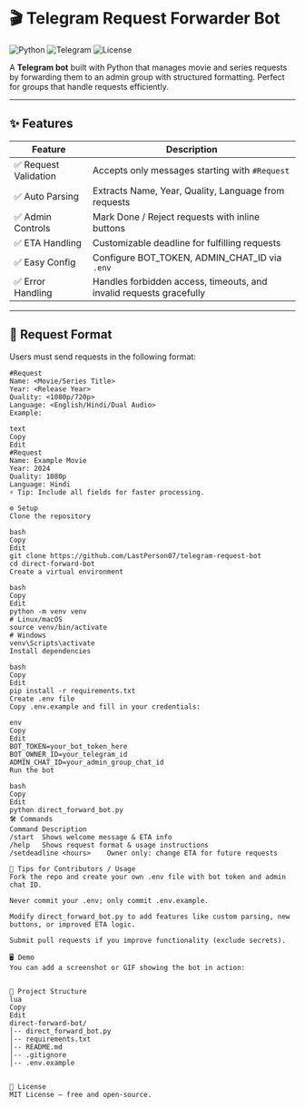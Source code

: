 # 🎬 Telegram Request Forwarder Bot

![Python](https://img.shields.io/badge/Python-3.11-blue?logo=python)
![Telegram](https://img.shields.io/badge/Telegram-Bot-green?logo=telegram)
![License](https://img.shields.io/badge/License-MIT-yellow)

A **Telegram bot** built with Python that manages movie and series requests by forwarding them to an admin group with structured formatting. Perfect for groups that handle requests efficiently.

---

## ✨ Features

| Feature | Description |
|---------|-------------|
| ✅ Request Validation | Accepts only messages starting with `#Request` |
| ✅ Auto Parsing | Extracts Name, Year, Quality, Language from requests |
| ✅ Admin Controls | Mark Done / Reject requests with inline buttons |
| ✅ ETA Handling | Customizable deadline for fulfilling requests |
| ✅ Easy Config | Configure BOT_TOKEN, ADMIN_CHAT_ID via `.env` |
| ✅ Error Handling | Handles forbidden access, timeouts, and invalid requests gracefully |

---

## 📝 Request Format

Users must send requests in the following format:

```text
#Request
Name: <Movie/Series Title>
Year: <Release Year>
Quality: <1080p/720p>
Language: <English/Hindi/Dual Audio>
Example:

text
Copy
Edit
#Request
Name: Example Movie
Year: 2024
Quality: 1080p
Language: Hindi
⚡ Tip: Include all fields for faster processing.

⚙️ Setup
Clone the repository

bash
Copy
Edit
git clone https://github.com/LastPerson07/telegram-request-bot
cd direct-forward-bot
Create a virtual environment

bash
Copy
Edit
python -m venv venv
# Linux/macOS
source venv/bin/activate
# Windows
venv\Scripts\activate
Install dependencies

bash
Copy
Edit
pip install -r requirements.txt
Create .env file
Copy .env.example and fill in your credentials:

env
Copy
Edit
BOT_TOKEN=your_bot_token_here
BOT_OWNER_ID=your_telegram_id
ADMIN_CHAT_ID=your_admin_group_chat_id
Run the bot

bash
Copy
Edit
python direct_forward_bot.py
🛠️ Commands
Command	Description
/start	Shows welcome message & ETA info
/help	Shows request format & usage instructions
/setdeadline <hours>	Owner only: change ETA for future requests

👥 Tips for Contributors / Usage
Fork the repo and create your own .env file with bot token and admin chat ID.

Never commit your .env; only commit .env.example.

Modify direct_forward_bot.py to add features like custom parsing, new buttons, or improved ETA logic.

Submit pull requests if you improve functionality (exclude secrets).

🖥️ Demo
You can add a screenshot or GIF showing the bot in action:


📂 Project Structure
lua
Copy
Edit
direct-forward-bot/
│-- direct_forward_bot.py
│-- requirements.txt
│-- README.md
│-- .gitignore
│-- .env.example


📜 License
MIT License – free and open-source.
